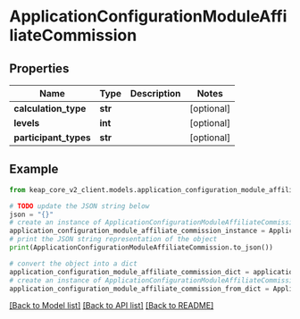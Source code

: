 # ApplicationConfigurationModuleAffiliateCommission


## Properties

Name | Type | Description | Notes
------------ | ------------- | ------------- | -------------
**calculation_type** | **str** |  | [optional] 
**levels** | **int** |  | [optional] 
**participant_types** | **str** |  | [optional] 

## Example

```python
from keap_core_v2_client.models.application_configuration_module_affiliate_commission import ApplicationConfigurationModuleAffiliateCommission

# TODO update the JSON string below
json = "{}"
# create an instance of ApplicationConfigurationModuleAffiliateCommission from a JSON string
application_configuration_module_affiliate_commission_instance = ApplicationConfigurationModuleAffiliateCommission.from_json(json)
# print the JSON string representation of the object
print(ApplicationConfigurationModuleAffiliateCommission.to_json())

# convert the object into a dict
application_configuration_module_affiliate_commission_dict = application_configuration_module_affiliate_commission_instance.to_dict()
# create an instance of ApplicationConfigurationModuleAffiliateCommission from a dict
application_configuration_module_affiliate_commission_from_dict = ApplicationConfigurationModuleAffiliateCommission.from_dict(application_configuration_module_affiliate_commission_dict)
```
[[Back to Model list]](../README.md#documentation-for-models) [[Back to API list]](../README.md#documentation-for-api-endpoints) [[Back to README]](../README.md)


